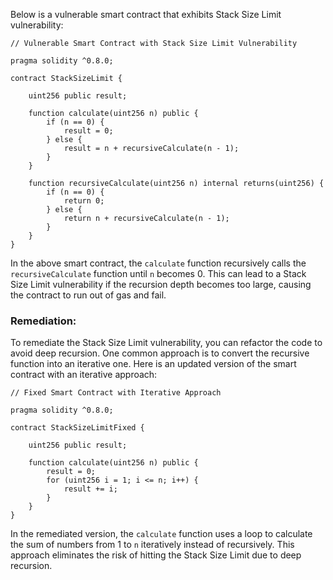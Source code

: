 Below is a vulnerable smart contract that exhibits Stack Size Limit vulnerability:

```solidity
// Vulnerable Smart Contract with Stack Size Limit Vulnerability

pragma solidity ^0.8.0;

contract StackSizeLimit {
    
    uint256 public result;
    
    function calculate(uint256 n) public {
        if (n == 0) {
            result = 0;
        } else {
            result = n + recursiveCalculate(n - 1);
        }
    }
    
    function recursiveCalculate(uint256 n) internal returns(uint256) {
        if (n == 0) {
            return 0;
        } else {
            return n + recursiveCalculate(n - 1);
        }
    }
}
```

In the above smart contract, the `calculate` function recursively calls the `recursiveCalculate` function until `n` becomes 0. This can lead to a Stack Size Limit vulnerability if the recursion depth becomes too large, causing the contract to run out of gas and fail.

### Remediation:

To remediate the Stack Size Limit vulnerability, you can refactor the code to avoid deep recursion. One common approach is to convert the recursive function into an iterative one. Here is an updated version of the smart contract with an iterative approach:

```solidity
// Fixed Smart Contract with Iterative Approach

pragma solidity ^0.8.0;

contract StackSizeLimitFixed {
    
    uint256 public result;
    
    function calculate(uint256 n) public {
        result = 0;
        for (uint256 i = 1; i <= n; i++) {
            result += i;
        }
    }
}
```

In the remediated version, the `calculate` function uses a loop to calculate the sum of numbers from 1 to `n` iteratively instead of recursively. This approach eliminates the risk of hitting the Stack Size Limit due to deep recursion.